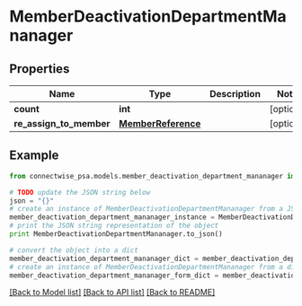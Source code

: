 # MemberDeactivationDepartmentMananager


## Properties
Name | Type | Description | Notes
------------ | ------------- | ------------- | -------------
**count** | **int** |  | [optional] 
**re_assign_to_member** | [**MemberReference**](MemberReference.md) |  | [optional] 

## Example

```python
from connectwise_psa.models.member_deactivation_department_mananager import MemberDeactivationDepartmentMananager

# TODO update the JSON string below
json = "{}"
# create an instance of MemberDeactivationDepartmentMananager from a JSON string
member_deactivation_department_mananager_instance = MemberDeactivationDepartmentMananager.from_json(json)
# print the JSON string representation of the object
print MemberDeactivationDepartmentMananager.to_json()

# convert the object into a dict
member_deactivation_department_mananager_dict = member_deactivation_department_mananager_instance.to_dict()
# create an instance of MemberDeactivationDepartmentMananager from a dict
member_deactivation_department_mananager_form_dict = member_deactivation_department_mananager.from_dict(member_deactivation_department_mananager_dict)
```
[[Back to Model list]](../README.md#documentation-for-models) [[Back to API list]](../README.md#documentation-for-api-endpoints) [[Back to README]](../README.md)



